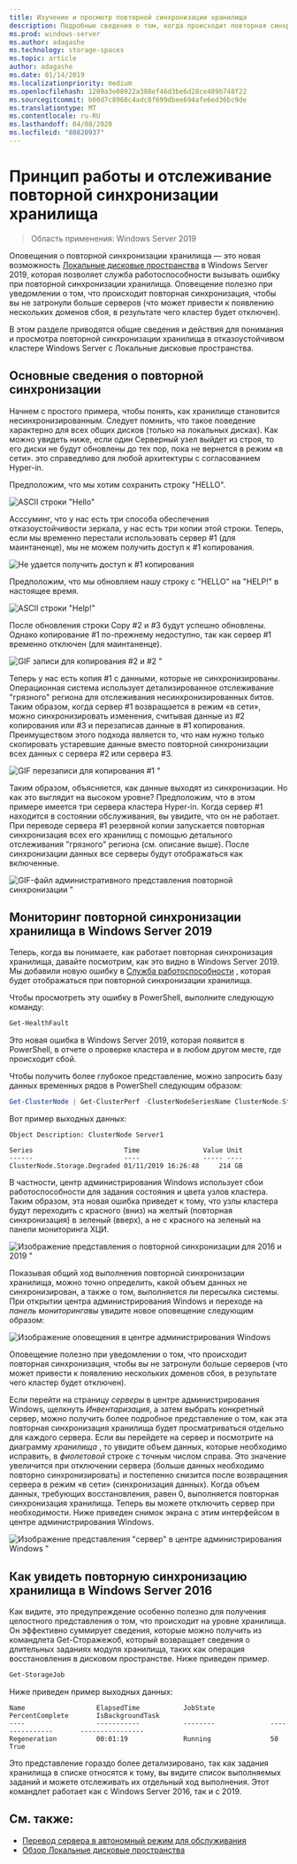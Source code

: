 ```yaml
---
title: Изучение и просмотр повторной синхронизации хранилища
description: Подробные сведения о том, когда происходит повторная синхронизация хранилища и как она отображается в Windows Server 2019.
ms.prod: windows-server
ms.author: adagashe
ms.technology: storage-spaces
ms.topic: article
author: adagashe
ms.date: 01/14/2019
ms.localizationpriority: medium
ms.openlocfilehash: 1209a3e08922a380ef46d3be6d28ce489b748f22
ms.sourcegitcommit: b00d7c8968c4adc8f699dbee694afe6ed36bc9de
ms.translationtype: MT
ms.contentlocale: ru-RU
ms.lasthandoff: 04/08/2020
ms.locfileid: "80820937"
---
```

# <a name="understand-and-monitor-storage-resync"></a>Принцип работы и отслеживание повторной синхронизации хранилища

>Область применения: Windows Server 2019

Оповещения о повторной синхронизации хранилища — это новая возможность [Локальные дисковые пространства](storage-spaces-direct-overview.md) в Windows Server 2019, которая позволяет служба работоспособности вызывать ошибку при повторной синхронизации хранилища. Оповещение полезно при уведомлении о том, что происходит повторная синхронизация, чтобы вы не затронули больше серверов (что может привести к появлению нескольких доменов сбоя, в результате чего кластер будет отключен). 

В этом разделе приводятся общие сведения и действия для понимания и просмотра повторной синхронизации хранилища в отказоустойчивом кластере Windows Server с Локальные дисковые пространства.

## <a name="understanding-resync"></a>Основные сведения о повторной синхронизации

Начнем с простого примера, чтобы понять, как хранилище становится несинхронизированным. Следует помнить, что такое поведение характерно для всех общих дисков (только на локальных дисках). Как можно увидеть ниже, если один Серверный узел выйдет из строя, то его диски не будут обновлены до тех пор, пока не вернется в режим «в сети». это справедливо для любой архитектуры с согласованием Hyper-in. 

Предположим, что мы хотим сохранить строку "HELLO". 

![ASCII строки "Hello"](media/understand-storage-resync/hello.png)

Асссуминг, что у нас есть три способа обеспечения отказоустойчивости зеркала, у нас есть три копии этой строки. Теперь, если мы временно перестали использовать сервер #1 (для маинтаненце), мы не можем получить доступ к #1 копирования.

![Не удается получить доступ к #1 копирования](media/understand-storage-resync/copy1.png)

Предположим, что мы обновляем нашу строку с "HELLO" на "HELP!" в настоящее время.

![ASCII строки "Help!"](media/understand-storage-resync/help.png)

После обновления строки Copy #2 и #3 будут успешно обновлены. Однако копирование #1 по-прежнему недоступно, так как сервер #1 временно отключен (для маинтаненце). 

![GIF записи для копирования #2 и #2 "](media/understand-storage-resync/write.gif)

Теперь у нас есть копия #1 с данными, которые не синхронизированы. Операционная система использует детализированное отслеживание "грязного" региона для отслеживания несинхронизированных битов. Таким образом, когда сервер #1 возвращается в режим «в сети», можно синхронизировать изменения, считывая данные из #2 копирования или #3 и перезаписав данные в #1 копирования. Преимуществом этого подхода является то, что нам нужно только скопировать устаревшие данные вместо повторной синхронизации всех данных с сервера #2 или сервера #3.

![GIF перезаписи для копирования #1 "](media/understand-storage-resync/overwrite.gif)

Таким образом, объясняется, как данные выходят из синхронизации. Но как это выглядит на высоком уровне? Предположим, что в этом примере имеется три сервера кластера Hyper-in. Когда сервер #1 находится в состоянии обслуживания, вы увидите, что он не работает. При переводе сервера #1 резервной копии запускается повторная синхронизация всех его хранилищ с помощью детального отслеживания "грязного" региона (см. описание выше). После синхронизации данных все серверы будут отображаться как включенные.

![GIF-файл административного представления повторной синхронизации "](media/understand-storage-resync/admin.gif)

## <a name="how-to-monitor-storage-resync-in-windows-server-2019"></a>Мониторинг повторной синхронизации хранилища в Windows Server 2019

Теперь, когда вы понимаете, как работает повторная синхронизация хранилища, давайте посмотрим, как это видно в Windows Server 2019. Мы добавили новую ошибку в [Служба работоспособности](../../failover-clustering/health-service-overview.md) , которая будет отображаться при повторной синхронизации хранилища.

Чтобы просмотреть эту ошибку в PowerShell, выполните следующую команду:

``` PowerShell
Get-HealthFault
```

Это новая ошибка в Windows Server 2019, которая появится в PowerShell, в отчете о проверке кластера и в любом другом месте, где происходит сбой. 

Чтобы получить более глубокое представление, можно запросить базу данных временных рядов в PowerShell следующим образом:

```PowerShell
Get-ClusterNode | Get-ClusterPerf -ClusterNodeSeriesName ClusterNode.Storage.Degraded
```
Вот пример выходных данных:

```
Object Description: ClusterNode Server1

Series                       Time                Value Unit
------                       ----                ----- ----
ClusterNode.Storage.Degraded 01/11/2019 16:26:48     214 GB
```

В частности, центр администрирования Windows использует сбои работоспособности для задания состояния и цвета узлов кластера. Таким образом, эта новая ошибка приведет к тому, что узлы кластера будут переходить с красного (вниз) на желтый (повторная синхронизация) в зеленый (вверх), а не с красного на зеленый на панели мониторинга ХЦИ.

![Изображение представления о повторной синхронизации для 2016 и 2019 "](media/understand-storage-resync/compare.png)

Показывая общий ход выполнения повторной синхронизации хранилища, можно точно определить, какой объем данных не синхронизирован, а также о том, выполняется ли пересылка системы. При открытии центра администрирования Windows и переходе на *панель мониторинга*вы увидите новое оповещение следующим образом:

![Изображение оповещения в центре администрирования Windows](media/understand-storage-resync/alert.png)

Оповещение полезно при уведомлении о том, что происходит повторная синхронизация, чтобы вы не затронули больше серверов (что может привести к появлению нескольких доменов сбоя, в результате чего кластер будет отключен). 

Если перейти на страницу *серверы* в центре администрирования Windows, щелкнуть *Инвентаризация*, а затем выбрать конкретный сервер, можно получить более подробное представление о том, как эта повторная синхронизация хранилища будет просматриваться отдельно для каждого сервера. Если вы перейдете на сервер и посмотрите на диаграмму *хранилища* , то увидите объем данных, которые необходимо исправить, в *фиолетовой* строке с точным числом справа. Это значение увеличится при отключении сервера (больше данных необходимо повторно синхронизировать) и постепенно снизится после возвращения сервера в режим «в сети» (синхронизация данных). Когда объем данных, требующих восстановления, равен 0, выполняется повторная синхронизация хранилища. Теперь вы можете отключить сервер при необходимости. Ниже приведен снимок экрана с этим интерфейсом в центре администрирования Windows.

![Изображение представления "сервер" в центре администрирования Windows "](media/understand-storage-resync/server.png)

## <a name="how-to-see-storage-resync-in-windows-server-2016"></a>Как увидеть повторную синхронизацию хранилища в Windows Server 2016

Как видите, это предупреждение особенно полезно для получения целостного представления о том, что происходит на уровне хранилища. Он эффективно суммирует сведения, которые можно получить из командлета Get-Сторажежоб, который возвращает сведения о длительных заданиях модуля хранилища, таких как операция восстановления в дисковом пространстве. Ниже приведен пример.

```PowerShell
Get-StorageJob
```

Ниже приведен пример выходных данных:

```
Name                  ElapsedTime           JobState              PercentComplete       IsBackgroundTask
----                  -----------           --------              ---------------       ----------------
Regeneration          00:01:19              Running               50                    True

```

Это представление гораздо более детализировано, так как задания хранилища в списке относятся к тому, вы видите список выполняемых заданий и можете отслеживать их отдельный ход выполнения. Этот командлет работает как с Windows Server 2016, так и с 2019.

## <a name="see-also"></a>См. также:

- [Перевод сервера в автономный режим для обслуживания](maintain-servers.md)
- [Обзор Локальные дисковые пространства](storage-spaces-direct-overview.md)